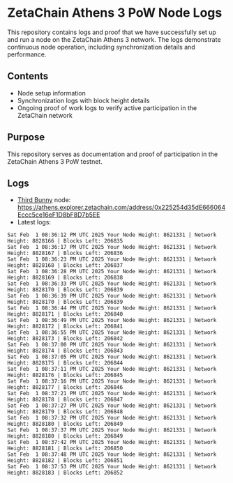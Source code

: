 # ZetaChain Athens 3 PoW Node Logs
This repository contains logs and proof that we have successfully set up and run a node on the ZetaChain Athens 3 network. The logs demonstrate continuous node operation, including synchronization details and performance.

## Contents
- Node setup information
- Synchronization logs with block height details
- Ongoing proof of work logs to verify active participation in the ZetaChain network

## Purpose
This repository serves as documentation and proof of participation in the ZetaChain Athens 3 PoW testnet.

## Logs

- [Third Bunny](https://thirdbunny.xyz/) node: https://athens.explorer.zetachain.com/address/0x225254d35dE666064Eccc5ce16eF1D8bF8D7b5EE
- Latest logs:
```
Sat Feb  1 08:36:12 PM UTC 2025 Your Node Height: 8621331 | Network Height: 8828166 | Blocks Left: 206835
Sat Feb  1 08:36:17 PM UTC 2025 Your Node Height: 8621331 | Network Height: 8828167 | Blocks Left: 206836
Sat Feb  1 08:36:23 PM UTC 2025 Your Node Height: 8621331 | Network Height: 8828168 | Blocks Left: 206837
Sat Feb  1 08:36:28 PM UTC 2025 Your Node Height: 8621331 | Network Height: 8828169 | Blocks Left: 206838
Sat Feb  1 08:36:33 PM UTC 2025 Your Node Height: 8621331 | Network Height: 8828170 | Blocks Left: 206839
Sat Feb  1 08:36:39 PM UTC 2025 Your Node Height: 8621331 | Network Height: 8828170 | Blocks Left: 206839
Sat Feb  1 08:36:44 PM UTC 2025 Your Node Height: 8621331 | Network Height: 8828171 | Blocks Left: 206840
Sat Feb  1 08:36:49 PM UTC 2025 Your Node Height: 8621331 | Network Height: 8828172 | Blocks Left: 206841
Sat Feb  1 08:36:55 PM UTC 2025 Your Node Height: 8621331 | Network Height: 8828173 | Blocks Left: 206842
Sat Feb  1 08:37:00 PM UTC 2025 Your Node Height: 8621331 | Network Height: 8828174 | Blocks Left: 206843
Sat Feb  1 08:37:05 PM UTC 2025 Your Node Height: 8621331 | Network Height: 8828175 | Blocks Left: 206844
Sat Feb  1 08:37:11 PM UTC 2025 Your Node Height: 8621331 | Network Height: 8828176 | Blocks Left: 206845
Sat Feb  1 08:37:16 PM UTC 2025 Your Node Height: 8621331 | Network Height: 8828177 | Blocks Left: 206846
Sat Feb  1 08:37:21 PM UTC 2025 Your Node Height: 8621331 | Network Height: 8828178 | Blocks Left: 206847
Sat Feb  1 08:37:27 PM UTC 2025 Your Node Height: 8621331 | Network Height: 8828179 | Blocks Left: 206848
Sat Feb  1 08:37:32 PM UTC 2025 Your Node Height: 8621331 | Network Height: 8828180 | Blocks Left: 206849
Sat Feb  1 08:37:37 PM UTC 2025 Your Node Height: 8621331 | Network Height: 8828180 | Blocks Left: 206849
Sat Feb  1 08:37:42 PM UTC 2025 Your Node Height: 8621331 | Network Height: 8828181 | Blocks Left: 206850
Sat Feb  1 08:37:48 PM UTC 2025 Your Node Height: 8621331 | Network Height: 8828182 | Blocks Left: 206851
Sat Feb  1 08:37:53 PM UTC 2025 Your Node Height: 8621331 | Network Height: 8828183 | Blocks Left: 206852
```
